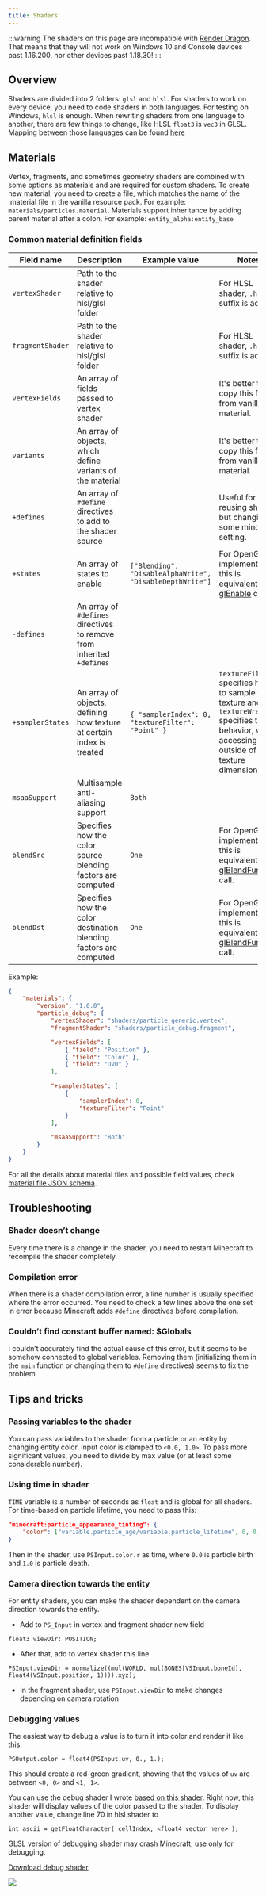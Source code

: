 ```yaml
---
title: Shaders
---
```


:::warning
The shaders on this page are incompatible with [Render Dragon](https://help.minecraft.net/hc/en-us/articles/360052771272-About-the-1-16-200-Update-for-Windows-10-). That means that they will not work on Windows 10 and Console devices past 1.16.200, nor other devices past 1.18.30!
:::

## Overview

Shaders are divided into 2 folders: `glsl` and `hlsl`. For shaders to work on every device,
you need to code shaders in both languages. For testing on Windows, `hlsl` is enough.
When rewriting shaders from one language to another, there are few things to change,
like HLSL `float3` is `vec3` in GLSL. Mapping between those languages can be found [here](https://anteru.net/blog/2016/mapping-between-HLSL-and-GLSL/)

## Materials

Vertex, fragments, and sometimes geometry shaders are combined with some options
as materials and are required for custom shaders. To create new material,
you need to create a file, which matches the name of the .material file in the vanilla resource pack.
For example: `materials/particles.material`. Materials support inheritance by adding parent
material after a colon. For example: `entity_alpha:entity_base`

### Common material definition fields

| **Field name**   | **Description**                                                       | **Example value**                                        | **Notes**                                                                                                                                         |
| ---------------- | --------------------------------------------------------------------- | -------------------------------------------------------- | ------------------------------------------------------------------------------------------------------------------------------------------------- |
| `vertexShader`   | Path to the shader relative to hlsl/glsl folder                       |                                                          | For HLSL shader, `.hlsl` suffix is added.                                                                                                         |
| `fragmentShader` | Path to the shader relative to hlsl/glsl folder                       |                                                          | For HLSL shader, `.hlsl` suffix is added.                                                                                                         |
| `vertexFields`   | An array of fields passed to vertex shader                            |                                                          | It's better to copy this field from vanilla material.                                                                                             |
| `variants`       | An array of objects, which define variants of the material            |                                                          | It's better to copy this field from vanilla material.                                                                                             |
| `+defines`       | An array of `#define` directives to add to the shader source          |                                                          | Useful for reusing shader, but changing some minor setting.                                                                                       |
| `+states`        | An array of states to enable                                          | `["Blending", "DisableAlphaWrite", "DisableDepthWrite"]` | For OpenGL implementation, this is equivalent to [glEnable](https://www.khronos.org/registry/OpenGL-Refpages/gl2.1/xhtml/glEnable.xml) call.      |
| `-defines`       | An array of `#defines` directives to remove from inherited `+defines` |                                                          |                                                                                                                                                   |
| `+samplerStates` | An array of objects, defining how texture at certain index is treated | `{ "samplerIndex": 0, "textureFilter": "Point" }`        | `textureFilter` specifies how to sample the texture and `textureWrap` specifies the behavior, when accessing outside of the texture dimensions.   |
| `msaaSupport`    | Multisample anti-aliasing support                                     | `Both`                                                   |                                                                                                                                                   |
| `blendSrc`       | Specifies how the color source blending factors are computed          | `One`                                                    | For OpenGL implementation, this is equivalent to [glBlendFunc](https://www.khronos.org/registry/OpenGL-Refpages/gl4/html/glBlendFunc.xhtml) call. |
| `blendDst`       | Specifies how the color destination blending factors are computed     | `One`                                                    | For OpenGL implementation, this is equivalent to [glBlendFunc](https://www.khronos.org/registry/OpenGL-Refpages/gl4/html/glBlendFunc.xhtml) call. |

Example:

<CodeHeader></CodeHeader>

```json
{
	"materials": {
		"version": "1.0.0",
		"particle_debug": {
			"vertexShader": "shaders/particle_generic.vertex",
			"fragmentShader": "shaders/particle_debug.fragment",

			"vertexFields": [
				{ "field": "Position" },
				{ "field": "Color" },
				{ "field": "UV0" }
			],

			"+samplerStates": [
				{
					"samplerIndex": 0,
					"textureFilter": "Point"
				}
			],

			"msaaSupport": "Both"
		}
	}
}
```

For all the details about material files and possible field values, check [material file JSON schema](https://github.com/stirante/bedrock-shader-schema/blob/master/materials.schema.json).

## Troubleshooting

### Shader doesn’t change

Every time there is a change in the shader, you need to restart Minecraft to recompile the shader completely.

### Compilation error

When there is a shader compilation error, a line number is usually specified where the error occurred. You need to check a few lines above the one set in error because Minecraft adds `#define` directives before compilation.

### Couldn’t find constant buffer named: $Globals

I couldn’t accurately find the actual cause of this error, but it seems to be somehow connected to global variables. Removing them (initializing them in the `main` function or changing them to `#define` directives) seems to fix the problem.

## Tips and tricks

### Passing variables to the shader

You can pass variables to the shader from a particle or an entity by changing entity color.
Input color is clamped to `<0.0, 1.0>`. To pass more significant values, you need to divide by max value (or at least some considerable number).

### Using time in shader

`TIME` variable is a number of seconds as `float` and is global for all shaders. For time-based on particle lifetime, you need to pass this:

<CodeHeader></CodeHeader>

```json
"minecraft:particle_appearance_tinting": {
    "color": ["variable.particle_age/variable.particle_lifetime", 0, 0, 1]
}
```

Then in the shader, use `PSInput.color.r` as time, where `0.0` is particle birth and `1.0` is particle death.

### Camera direction towards the entity

For entity shaders, you can make the shader dependent on the camera direction towards the entity.

-   Add to `PS_Input` in vertex and fragment shader new field

<CodeHeader></CodeHeader>

```
float3 viewDir: POSITION;
```

-   After that, add to vertex shader this line

<CodeHeader></CodeHeader>

```
PSInput.viewDir = normalize((mul(WORLD, mul(BONES[VSInput.boneId], float4(VSInput.position, 1)))).xyz);
```

-   In the fragment shader, use `PSInput.viewDir` to make changes depending on camera rotation

### Debugging values

The easiest way to debug a value is to turn it into color and render it like this.

<CodeHeader></CodeHeader>

```
PSOutput.color = float4(PSInput.uv, 0., 1.);
```

This should create a red-green gradient, showing that the values of `uv` are between `<0, 0>` and `<1, 1>`.

You can use the debug shader I wrote [based on this shader](http://mew.cx/drawtext/drawtext).
Right now, this shader will display values of the color passed to the shader. To display another value, change line 70 in hlsl shader to

<CodeHeader></CodeHeader>

```
int ascii = getFloatCharacter( cellIndex, <float4 vector here> );
```

GLSL version of debugging shader may crash Minecraft, use only for debugging.

[Download debug shader](http://files.stirante.com/debugShader.zip)

![](/assets/images/knowledge/shaders/debugShader.gif)
